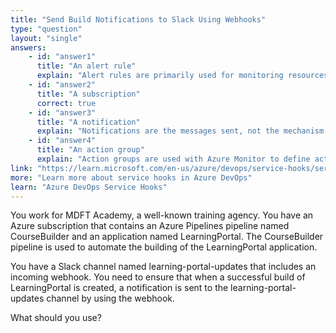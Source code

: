 ```yaml
---
title: "Send Build Notifications to Slack Using Webhooks"
type: "question"
layout: "single"
answers:
    - id: "answer1"
      title: "An alert rule"
      explain: "Alert rules are primarily used for monitoring resources in Azure, not for sending build notifications from Azure DevOps to Slack."
    - id: "answer2"
      title: "A subscription"
      correct: true
    - id: "answer3"
      title: "A notification"
      explain: "Notifications are the messages sent, not the mechanism that enables their delivery to Slack via webhooks."
    - id: "answer4"
      title: "An action group"
      explain: "Action groups are used with Azure Monitor to define actions taken when alert conditions are met, not for Azure DevOps build notifications to Slack."
link: "https://learn.microsoft.com/en-us/azure/devops/service-hooks/services/slack"
more: "Learn more about service hooks in Azure DevOps"
learn: "Azure DevOps Service Hooks"
---
```


You work for MDFT Academy, a well-known training agency. You have an Azure subscription that contains an Azure Pipelines pipeline named CourseBuilder and an application named LearningPortal. The CourseBuilder pipeline is used to automate the building of the LearningPortal application.

You have a Slack channel named learning-portal-updates that includes an incoming webhook. You need to ensure that when a successful build of LearningPortal is created, a notification is sent to the learning-portal-updates channel by using the webhook.

What should you use?
